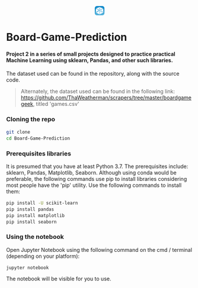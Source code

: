 <div align="center">
<img src = "https://github.com/AnindKiran/Board-Game-Prediction/blob/main/KYh7T7-nW-L-NrdG8tORjpRSW3rkEGvi0vLRFIayD-I327AulJA-L1CQTDyljXSkA0s%3Dw300.png" width = "5%" height = "5%">
</div>


# Board-Game-Prediction

#### Project 2 in a series of small projects designed to practice practical Machine Learning using sklearn, Pandas, and other such libraries. 

The dataset used can be found in the repository, along with the source code. 

> Alternately, the dataset used can be found in the following link: <a>https://github.com/ThaWeatherman/scrapers/tree/master/boardgamegeek</a>, titled 'games.csv'

### Cloning the repo
```sh
git clone 
cd Board-Game-Prediction
```

### Prerequisites libraries

It is presumed that you have at least Python 3.7. 
The prerequisites include: sklearn, Pandas, Matplotlib, Seaborn. Although using conda would be preferable, the following commands use pip to install libraries considering most people have the 'pip' utility. Use the following commands to install them: 
```sh
pip install -U scikit-learn
pip install pandas
pip install matplotlib
pip install seaborn
```

### Using the notebook
Open Jupyter Notebook using the following command on the cmd / terminal (depending on your platform): 
```
jupyter notebook
```

The notebook will be visible for you to use. 
